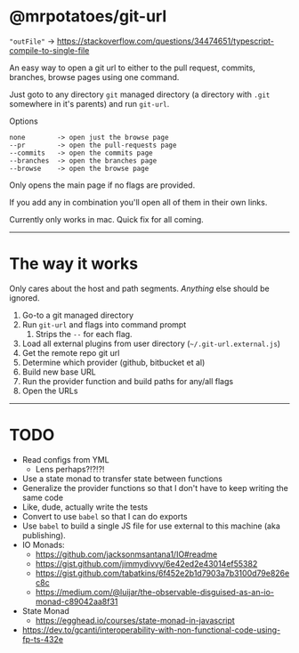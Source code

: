 # @mrpotatoes/git-url

`"outFile"` ->   https://stackoverflow.com/questions/34474651/typescript-compile-to-single-file

An easy way to open a git url to either to the pull request, commits, branches, browse pages using one command.

Just goto to any directory `git` managed directory (a directory with `.git` somewhere in it's parents) and run `git-url`.

Options
```
none        -> open just the browse page
--pr        -> open the pull-requests page
--commits   -> open the commits page
--branches  -> open the branches page
--browse    -> open the browse page
```

Only opens the main page if no flags are provided.

If you add any in combination you'll open all of them in their own links.

Currently only works in mac. Quick fix for all coming.

--- 
# The way it works
Only cares about the host and path segments. _Anything_ else should be ignored.

1. Go-to a git managed directory
1. Run `git-url` and flags into command prompt
    1. Strips the `--` for each flag.
1. Load all external plugins from user directory (`~/.git-url.external.js`)
1. Get the remote repo git url
1. Determine which provider (github, bitbucket et al)
1. Build new base URL
1. Run the provider function and build paths for any/all flags
1. Open the URLs

---
# TODO
* Read configs from YML
    * Lens perhaps?!?!?!
* Use a state monad to transfer state between functions
* Generalize the provider functions so that I don't have to keep writing the same code
* Like, dude, actually write the tests
* Convert to use `babel` so that I can do exports
* Use `babel` to build a single JS file for use external to this machine (aka publishing).
* IO Monads:
    * https://github.com/jacksonmsantana1/IO#readme
    * https://gist.github.com/jimmydivvy/6e42ed2e43014ef55382
    * https://gist.github.com/tabatkins/6f452e2b1d7903a7b3100d79e826ec8c
    * https://medium.com/@luijar/the-observable-disguised-as-an-io-monad-c89042aa8f31
* State Monad
    * https://egghead.io/courses/state-monad-in-javascript
* https://dev.to/gcanti/interoperability-with-non-functional-code-using-fp-ts-432e
